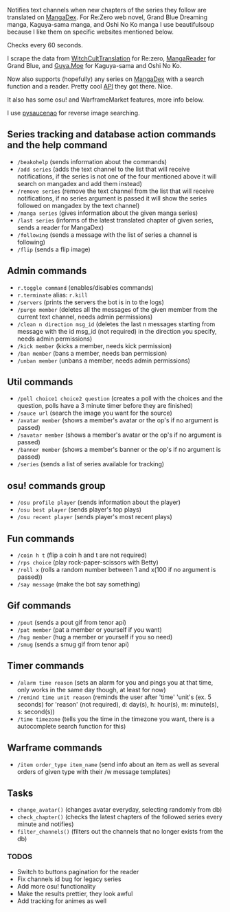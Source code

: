 Notifies text channels when new chapters of the series they follow are translated on [MangaDex](https://mangadex.org). For Re:Zero web novel, Grand Blue Dreaming manga, Kaguya-sama manga, and Oshi No Ko manga I use beautifulsoup because I like them on specific websites mentioned below.

Checks every 60 seconds.

I scrape the data from [WitchCultTranslation](https://witchculttranslation.com/) for Re:zero, [MangaReader](https://mangareader.to) for Grand Blue, and [Guya.Moe](https://guya.moe) for Kaguya-sama and Oshi No Ko.

Now also supports (hopefully) any series on [MangaDex](https://mangadex.org) with a search function and a reader. Pretty cool [API](https://api.mangadex.org/swagger.html#/) they got there. Nice.

It also has some osu! and WarframeMarket features, more info below.

I use [pysaucenao](https://github.com/FujiMakoto/pysaucenao) for reverse image searching.

## Series tracking and database action commands and the help command

- `/beakohelp` (sends information about the commands)
- `/add series` (adds the text channel to the list that will receive notifications, if the series is not one of the four mentioned above it will search on mangadex and add them instead)
- `/remove series` (remove the text channel from the list that will receive notifications, if no series argument is passed it will show the series followed on mangadex by the text channel)
- `/manga series` (gives information about the given manga series)
- `/last series` (informs of the latest translated chapter of given series, sends a reader for MangaDex)
- `/following` (sends a message with the list of series a channel is following)
- `/flip` (sends a flip image)

## Admin commands

- `r.toggle command` (enables/disables commands)
- `r.terminate` alias: `r.kill`
- `/servers` (prints the servers the bot is in to the logs)
- `/purge member` (deletes all the messages of the given member from the current text channel, needs admin permissions)
- `/clean n direction msg_id` (deletes the last n messages starting from message with the id msg_id (not required) in the direction you specify, needs admin permissions)
- `/kick member` (kicks a member, needs kick permission)
- `/ban member` (bans a member, needs ban permission)
- `/unban member` (unbans a member, needs admin permissions)

## Util commands

- `/poll choice1 choice2 question` (creates a poll with the choices and the question, polls have a 3 minute timer before they are finished)
- `/sauce url` (search the image you want for the source)
- `/avatar member` (shows a member's avatar or the op's if no argument is passed)
- `/savatar member` (shows a member's avatar or the op's if no argument is passed)
- `/banner member` (shows a member's banner or the op's if no argument is passed)
- `/series` (sends a list of series available for tracking)

## osu! commands group

- `/osu profile player` (sends information about the player)
- `/osu best player` (sends player's top plays)
- `/osu recent player` (sends player's most recent plays)

## Fun commands

- `/coin h t` (flip a coin h and t are not required)
- `/rps choice` (play rock-paper-scissors with Betty)
- `/roll x` (rolls a random number between 1 and x(100 if no argument is passed))
- `/say message` (make the bot say something)

## Gif commands

- `/pout` (sends a pout gif from tenor api)
- `/pat member` (pat a member or yourself if you want)
- `/hug member` (hug a member or yourself if you so need)
- `/smug` (sends a smug gif from tenor api)

## Timer commands

- `/alarm time reason` (sets an alarm for you and pings you at that time, only works in the same day though, at least for now)
- `/remind time unit reason` (reminds the user after 'time' 'unit's (ex. 5 seconds) for 'reason' (not required), d: day(s), h: hour(s), m: minute(s), s: second(s))
- `/time timezone` (tells you the time in the timezone you want, there is a autocomplete search function for this)

## Warframe commands

- `/item order_type item_name` (send info about an item as well as several orders of given type with their /w message templates)


## Tasks

- `change_avatar()` (changes avatar everyday, selecting randomly from db)
- `check_chapter()` (checks the latest chapters of the followed series every minute and notifies)
- `filter_channels()` (filters out the channels that no longer exists from the db)


### TODOS

- Switch to buttons pagination for the reader
- Fix channels id bug for legacy series 
- Add more osu! functionality
- Make the results prettier, they look awful
- Add tracking for animes as well
